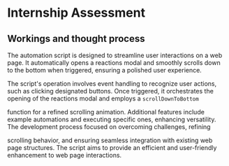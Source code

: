 # Internship Assessment

## Workings and thought process
The automation script is designed to streamline user interactions on a web page. It automatically opens a reactions modal and smoothly scrolls down to the bottom when triggered, ensuring a polished user experience. 

The script's operation involves event handling to recognize user actions, such as clicking designated buttons. Once triggered, it orchestrates the opening of the reactions modal and employs a `scrollDownToBottom` 

function for a refined scrolling animation. Additional features include example automations and executing specific ones, enhancing versatility. The development process focused on overcoming challenges, refining 

scrolling behavior, and ensuring seamless integration with existing web page structures. The script aims to provide an efficient and user-friendly enhancement to web page interactions.
